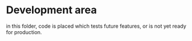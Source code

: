 # Development area

in this folder, code is placed which tests future features, or is not yet ready for production.